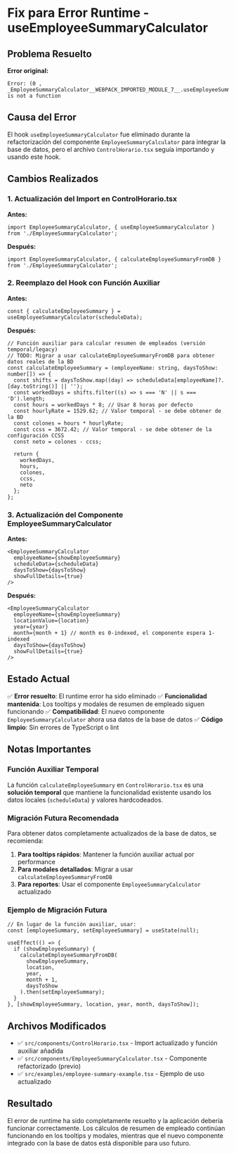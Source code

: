 # Fix para Error Runtime - useEmployeeSummaryCalculator

## Problema Resuelto

**Error original:**
```
Error: (0 , _EmployeeSummaryCalculator__WEBPACK_IMPORTED_MODULE_7__.useEmployeeSummaryCalculator) is not a function
```

## Causa del Error

El hook `useEmployeeSummaryCalculator` fue eliminado durante la refactorización del componente `EmployeeSummaryCalculator` para integrar la base de datos, pero el archivo `ControlHorario.tsx` seguía importando y usando este hook.

## Cambios Realizados

### 1. Actualización del Import en ControlHorario.tsx

**Antes:**
```tsx
import EmployeeSummaryCalculator, { useEmployeeSummaryCalculator } from './EmployeeSummaryCalculator';
```

**Después:**
```tsx
import EmployeeSummaryCalculator, { calculateEmployeeSummaryFromDB } from './EmployeeSummaryCalculator';
```

### 2. Reemplazo del Hook con Función Auxiliar

**Antes:**
```tsx
const { calculateEmployeeSummary } = useEmployeeSummaryCalculator(scheduleData);
```

**Después:**
```tsx
// Función auxiliar para calcular resumen de empleados (versión temporal/legacy)
// TODO: Migrar a usar calculateEmployeeSummaryFromDB para obtener datos reales de la BD
const calculateEmployeeSummary = (employeeName: string, daysToShow: number[]) => {
  const shifts = daysToShow.map((day) => scheduleData[employeeName]?.[day.toString()] || '');
  const workedDays = shifts.filter((s) => s === 'N' || s === 'D').length;
  const hours = workedDays * 8; // Usar 8 horas por defecto
  const hourlyRate = 1529.62; // Valor temporal - se debe obtener de la BD
  const colones = hours * hourlyRate;
  const ccss = 3672.42; // Valor temporal - se debe obtener de la configuración CCSS
  const neto = colones - ccss;
  
  return {
    workedDays,
    hours,
    colones,
    ccss,
    neto
  };
};
```

### 3. Actualización del Componente EmployeeSummaryCalculator

**Antes:**
```tsx
<EmployeeSummaryCalculator
  employeeName={showEmployeeSummary}
  scheduleData={scheduleData}
  daysToShow={daysToShow}
  showFullDetails={true}
/>
```

**Después:**
```tsx
<EmployeeSummaryCalculator
  employeeName={showEmployeeSummary}
  locationValue={location}
  year={year}
  month={month + 1} // month es 0-indexed, el componente espera 1-indexed
  daysToShow={daysToShow}
  showFullDetails={true}
/>
```

## Estado Actual

✅ **Error resuelto**: El runtime error ha sido eliminado
✅ **Funcionalidad mantenida**: Los tooltips y modales de resumen de empleado siguen funcionando
✅ **Compatibilidad**: El nuevo componente `EmployeeSummaryCalculator` ahora usa datos de la base de datos
✅ **Código limpio**: Sin errores de TypeScript o lint

## Notas Importantes

### Función Auxiliar Temporal

La función `calculateEmployeeSummary` en `ControlHorario.tsx` es una **solución temporal** que mantiene la funcionalidad existente usando los datos locales (`scheduleData`) y valores hardcodeados.

### Migración Futura Recomendada

Para obtener datos completamente actualizados de la base de datos, se recomienda:

1. **Para tooltips rápidos**: Mantener la función auxiliar actual por performance
2. **Para modales detallados**: Migrar a usar `calculateEmployeeSummaryFromDB`
3. **Para reportes**: Usar el componente `EmployeeSummaryCalculator` actualizado

### Ejemplo de Migración Futura

```tsx
// En lugar de la función auxiliar, usar:
const [employeeSummary, setEmployeeSummary] = useState(null);

useEffect(() => {
  if (showEmployeeSummary) {
    calculateEmployeeSummaryFromDB(
      showEmployeeSummary,
      location,
      year,
      month + 1,
      daysToShow
    ).then(setEmployeeSummary);
  }
}, [showEmployeeSummary, location, year, month, daysToShow]);
```

## Archivos Modificados

- ✅ `src/components/ControlHorario.tsx` - Import actualizado y función auxiliar añadida
- ✅ `src/components/EmployeeSummaryCalculator.tsx` - Componente refactorizado (previo)
- ✅ `src/examples/employee-summary-example.tsx` - Ejemplo de uso actualizado

## Resultado

El error de runtime ha sido completamente resuelto y la aplicación debería funcionar correctamente. Los cálculos de resumen de empleado continúan funcionando en los tooltips y modales, mientras que el nuevo componente integrado con la base de datos está disponible para uso futuro.
